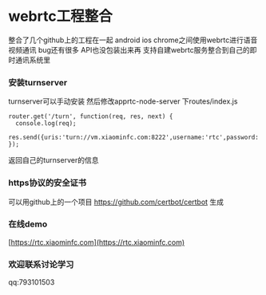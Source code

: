 # webrtc工程整合

整合了几个github上的工程在一起 android ios chrome之间使用webrtc进行语音视频通讯 bug还有很多 API也没包装出来再
支持自建webrtc服务整合到自己的即时通讯系统里

### 安装turnserver
turnserver可以手动安装 然后修改apprtc-node-server 下routes/index.js


~~~~
router.get('/turn', function(req, res, next) {
  console.log(req);
  res.send({uris:'turn://vm.xiaominfc.com:8222',username:'rtc',password:'rtc'});
});
~~~~

返回自己的turnserver的信息


### https协议的安全证书

可以用github上的一个项目 https://github.com/certbot/certbot 生成

### 在线demo
[https://rtc.xiaominfc.com](https://rtc.xiaominfc.com)

### 欢迎联系讨论学习 
qq:793101503
